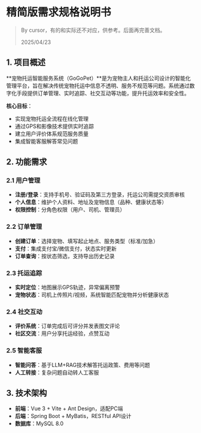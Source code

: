 # 精简版需求规格说明书

> By cursor，有的和实际还不对应，供参考。后面再完善文档。
>
> 2025/04/23

## **1. 项目概述**

**宠物托运智能服务系统（GoGoPet）**是为宠物主人和托运公司设计的智能化管理平台，旨在解决传统宠物托运中信息不透明、服务不规范等问题。系统通过数字化手段提供订单管理、实时追踪、社交互动等功能，提升托运效率和安全性。

**核心目标**：

- 实现宠物托运全流程在线化管理
- 通过GPS和影像技术提供实时追踪
- 建立用户评价体系规范服务质量
- 集成智能客服解答常见问题

## **2. 功能需求**

### **2.1 用户管理**

- **注册/登录**：支持手机号、验证码及第三方登录，托运公司需提交资质审核
- **个人信息**：维护个人资料、地址及宠物信息（品种、健康状态等）
- **权限控制**：分角色权限（用户、司机、管理员）

### **2.2 订单管理**

- **创建订单**：选择宠物、填写起止地点、服务类型（标准/加急）
- **支付**：集成支付宝/微信支付，状态实时更新
- **订单查询**：按状态筛选，支持导出历史记录

### **2.3 托运追踪**

- **实时定位**：地图展示GPS轨迹，异常偏离预警
- **宠物状态**：司机上传照片/视频，系统智能匹配宠物并分析健康状态

### **2.4 社交互动**

- **评价系统**：订单完成后可评分并发表图文评论
- **社区交流**：用户分享托运经验，点赞互动

### **2.5 智能客服**

- **智能问答**：基于LLM+RAG技术解答托运政策、费用等问题
- **人工转接**：复杂问题自动转人工客服

## **3. 技术架构**

- **前端**：Vue 3 + Vite + Ant Design，适配PC端
- **后端**：Spring Boot + MyBatis，RESTful API设计
- **数据库**：MySQL 8.0

